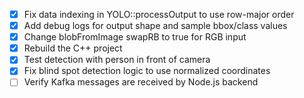 - [x] Fix data indexing in YOLO::processOutput to use row-major order
- [x] Add debug logs for output shape and sample bbox/class values
- [x] Change blobFromImage swapRB to true for RGB input
- [x] Rebuild the C++ project
- [x] Test detection with person in front of camera
- [x] Fix blind spot detection logic to use normalized coordinates
- [ ] Verify Kafka messages are received by Node.js backend
